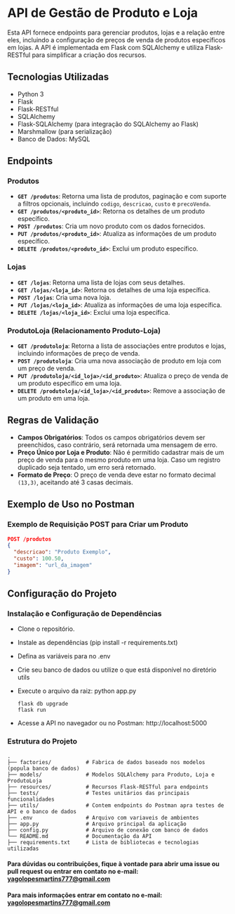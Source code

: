 # API de Gestão de Produto e Loja

Esta API fornece endpoints para gerenciar produtos, lojas e a relação entre eles, incluindo a configuração de preços de venda de produtos específicos em lojas. A API é implementada em Flask com SQLAlchemy e utiliza Flask-RESTful para simplificar a criação dos recursos.

## Tecnologias Utilizadas
- Python 3
- Flask
- Flask-RESTful
- SQLAlchemy
- Flask-SQLAlchemy (para integração do SQLAlchemy ao Flask)
- Marshmallow (para serialização)
- Banco de Dados: MySQL 

## Endpoints

### Produtos
- **`GET /produtos`**: Retorna uma lista de produtos, paginação e com suporte a filtros opcionais, incluindo `codigo`, `descricao`, `custo` e `precoVenda`.
- **`GET /produtos/<produto_id>`**: Retorna os detalhes de um produto específico.
- **`POST /produtos`**: Cria um novo produto com os dados fornecidos.
- **`PUT /produtos/<produto_id>`**: Atualiza as informações de um produto específico.
- **`DELETE /produtos/<produto_id>`**: Exclui um produto específico.

### Lojas
- **`GET /lojas`**: Retorna uma lista de lojas com seus detalhes.
- **`GET /lojas/<loja_id>`**: Retorna os detalhes de uma loja específica.
- **`POST /lojas`**: Cria uma nova loja.
- **`PUT /lojas/<loja_id>`**: Atualiza as informações de uma loja específica.
- **`DELETE /lojas/<loja_id>`**: Exclui uma loja específica.

### ProdutoLoja (Relacionamento Produto-Loja)
- **`GET /produtoloja`**: Retorna a lista de associações entre produtos e lojas, incluindo informações de preço de venda.
- **`POST /produtoloja`**: Cria uma nova associação de produto em loja com um preço de venda.
- **`PUT /produtoloja/<id_loja>/<id_produto>`**: Atualiza o preço de venda de um produto específico em uma loja.
- **`DELETE /produtoloja/<id_loja>/<id_produto>`**: Remove a associação de um produto em uma loja.

## Regras de Validação
- **Campos Obrigatórios**: Todos os campos obrigatórios devem ser preenchidos, caso contrário, será retornada uma mensagem de erro.
- **Preço Único por Loja e Produto**: Não é permitido cadastrar mais de um preço de venda para o mesmo produto em uma loja. Caso um registro duplicado seja tentado, um erro será retornado.
- **Formato de Preço**: O preço de venda deve estar no formato decimal `(13,3)`, aceitando até 3 casas decimais.

## Exemplo de Uso no Postman

### Exemplo de Requisição POST para Criar um Produto
```json
POST /produtos
{
  "descricao": "Produto Exemplo",
  "custo": 100.50,
  "imagem": "url_da_imagem"
}
```

## Configuração do Projeto
### Instalação e Configuração de Dependências

- Clone o repositório.
- Instale as dependências (pip install -r requirements.txt)
- Defina as variáveis para no .env
- Crie seu banco de dados ou utilize o que está disponível no diretório utils
- Execute o arquivo da raiz: python app.py

  ```
  flask db upgrade
  flask run
  ```
- Acesse a API no navegador ou no Postman: http://localhost:5000

### Estrutura do Projeto

```
.
├── factories/           # Fabrica de dados baseado nos modelos (popula banco de dados)
├── models/              # Modelos SQLAlchemy para Produto, Loja e ProdutoLoja
├── resources/           # Recursos Flask-RESTful para endpoints
├── tests/               # Testes unitários das principais funcionalidades
├── utils/               # Contem endpoints do Postman apra testes de API e o banco de dados
├── .env                 # Arquivo com variaveis de ambientes
├── app.py               # Arquivo principal da aplicação
├── config.py            # Arquivo de conexão com banco de dados
└── README.md            # Documentação da API
├── requirements.txt     # Lista de bibliotecas e tecnologias utilizadas
```

#### Para dúvidas ou contribuições, fique à vontade para abrir uma issue ou pull request ou entrar em contato no e-mail: yagolopesmartins777@gmail.com

#### Para mais informações entrar em contato no e-mail: yagolopesmartins777@gmail.com
